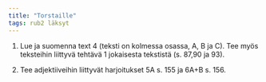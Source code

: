 ```yaml
---
title: "Torstaille"
tags: rub2 läksyt
---
```


1. Lue ja suomenna text 4 (teksti on kolmessa osassa, A, B ja C). Tee myös teksteihin liittyvä tehtävä 1 jokaisesta tekstistä (s. 87,90 ja 93).

2. Tee adjektiiveihin liittyvät harjoitukset 5A s. 155 ja 6A+B s. 156.
